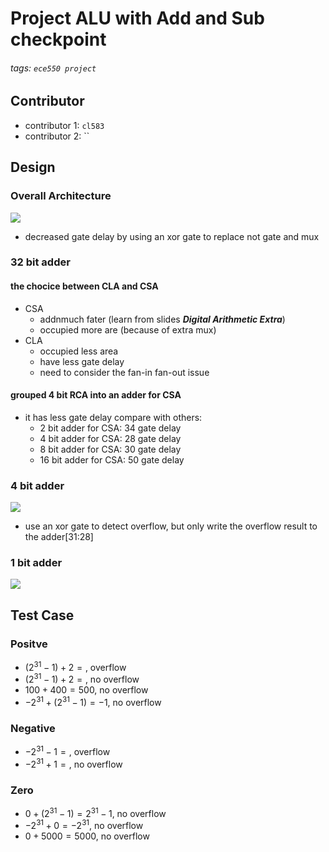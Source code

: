 # Project ALU with Add and Sub checkpoint
###### tags: `ece550 project`

## Contributor
* contributor 1: `cl583`
* contributor 2: ``

## Design
### Overall Architecture
![](https://i.imgur.com/Yy2vmSa.jpg)

* decreased gate delay by using an xor gate to replace not gate and mux
### 32 bit adder
#### the chocice between CLA and CSA
* CSA
    * addnmuch fater (learn from slides ***Digital Arithmetic Extra***)
    * occupied more are (because of extra mux)
* CLA
    * occupied less area
    * have less gate delay
    * need to consider the fan-in fan-out issue
#### grouped 4 bit RCA into an adder for CSA
* it has less gate delay compare with others:
    * 2 bit adder for CSA: 34 gate delay
    * 4 bit adder for CSA: 28 gate delay
    * 8 bit adder for CSA: 30 gate delay
    * 16 bit adder for CSA: 50 gate delay
### 4 bit adder
![](https://i.imgur.com/R0xdzwv.png)

* use an xor gate to detect overflow, but only write the overflow result to the adder[31:28]
### 1 bit adder
![](https://i.imgur.com/nKpZsQN.png)

## Test Case
### Positve
* $(2^{31} - 1) +2= \text{, overflow}$
* $(2^{31} - 1) +2= \text{, no overflow}$
* $100+400= 500 \text{, no overflow}$
* $-2^{31}+(2^{31} - 1)= -1 \text{, no overflow}$
### Negative
* $-2^{31} - 1= \text{, overflow}$
* $-2^{31} + 1= \text{, no overflow}$
### Zero
* $0+(2^{31} - 1)= 2^{31} - 1 \text{, no overflow}$
* $-2^{31} + 0= -2^{31} \text{, no overflow}$
* $0+5000= 5000 \text{, no overflow}$